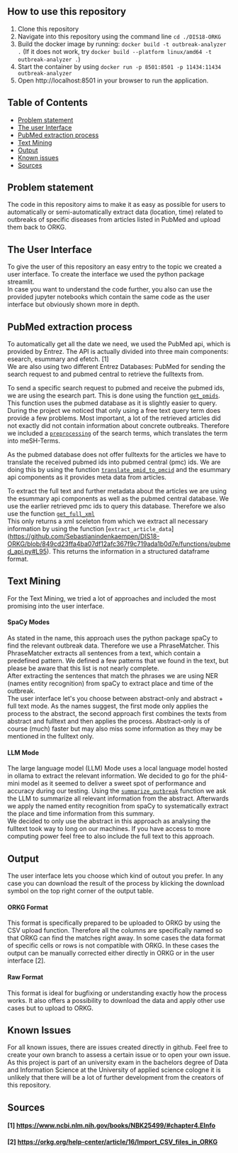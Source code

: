 ## How to use this repository
1. Clone this repository
2. Navigate into this repository using the command line `cd ./DIS18-ORKG`
3. Build the docker image by running: `docker build -t outbreak-analyzer .` (If it does not work, try `docker build --platform linux/amd64 -t outbreak-analyzer .`)
4. Start the container by using `docker run -p 8501:8501 -p 11434:11434 outbreak-analyzer`
5. Open http://localhost:8501 in your browser to run the application.


## Table of Contents
* [Problem statement](#problem-statement)
* [The user Interface](#the-user-interface)
* [PubMed extraction process](#pubmed-extraction-process)
* [Text Mining](#text-mining)
* [Output](#output)
* [Known issues](#known-issues)
* [Sources](#sources)

## Problem statement
The code in this repository aims to make it as easy as possible for users to automatically or semi-automatically
extract data (location, time) related to outbreaks of specific diseases from articles listed in PubMed and upload them back to ORKG.

## The User Interface
To give the user of this repository an easy entry to the topic we created a user interface. To create the interface we used the python package streamlit. <br>
In case you want to understand the code further, you also can use the provided jupyter notebooks which contain the same code as the user interface but obviously shown more in depth. 

## PubMed extraction process
To automatically get all the date we need, we used the PubMed api, which is provided by Entrez. The API is actually divided into three main components: esearch, esummary and efetch. [1] <br>
We are also using two different Entrez Databases: PubMed for sending the search request to and pubmed central to retrieve the fulltexts from. <br>

To send a specific search request to pubmed and receive the pubmed ids, we are using the esearch part. This is done using the function [`get_pmids`](https://github.com/Sebastianindenkaempen/DIS18-ORKG/blob/849cd23ffa4ba07df12afc367f9c719ada1b0d7e/functions/pubmed_api.py#L8). <br> This function uses the pubmed database as it is slightly easier to query. <br> 
During the project we noticed that only using a free text query term does provide a few problems. Most important, a lot of the retrieved articles did not exactly did not contain information about concrete outbreaks. Therefore we included a [`preprocessing`](https://github.com/Sebastianindenkaempen/DIS18-ORKG/blob/849cd23ffa4ba07df12afc367f9c719ada1b0d7e/user_interface.py#L48) of the search terms, which translates the term into meSH-Terms.

As the pubmed database does not offer fulltexts for the articles we have to translate the received pubmed ids into pubmed central (pmc) ids. We are doing this by using the function [`translate_pmid_to_pmcid`](https://github.com/Sebastianindenkaempen/DIS18-ORKG/blob/849cd23ffa4ba07df12afc367f9c719ada1b0d7e/functions/pubmed_api.py#L32) and the esummary api components as it provides meta data from articles. 

To extract the full text and further metadata about the articles we are using the esummary api components as well as the pubmed central database. We use the earlier retrieved pmc ids to query this database. Therefore we also use the function [`get_full_xml`](https://github.com/Sebastianindenkaempen/DIS18-ORKG/blob/849cd23ffa4ba07df12afc367f9c719ada1b0d7e/functions/pubmed_api.py#L72) <br>
This only returns a xml sceleton from which we extract all necessary information by using the function [`extract_article_data`] (https://github.com/Sebastianindenkaempen/DIS18-ORKG/blob/849cd23ffa4ba07df12afc367f9c719ada1b0d7e/functions/pubmed_api.py#L95). This returns the information in a structured dataframe format. 

## Text Mining
For the Text Mining, we tried a lot of approaches and included the most promising into the user interface. 

#### SpaCy Modes
As stated in the name, this approach uses the python package spaCy to find the relevant outbreak data. Therefore we use a PhraseMatcher. This PhraseMatcher extracts all sentences from a text, which contain a predefined pattern. We defined a few patterns that we found in the text, but please be aware that this list is not nearly complete. <br>
After extracting the sentences that match the phrases we are using NER (names entity recognition) from spaCy to extract place and time of the outbreak. <br>
The user interface let's you choose between abstract-only and abstract + full text mode. As the names suggest, the first mode only applies the process to the abstract, the second approach first combines the texts from abstract and fulltext and then applies the process. Abstract-only is of course (much) faster but may also miss some information as they may be mentioned in the fulltext only. 

#### LLM Mode
The large language model (LLM) Mode uses a local language model hosted in ollama to extract the relevant information. We decided to go for the phi4-mini model as it seemed to deliver a sweet spot of performance and accuracy during our testing. Using the [`summarize_outbreak`](https://github.com/Sebastianindenkaempen/DIS18-ORKG/blob/849cd23ffa4ba07df12afc367f9c719ada1b0d7e/functions/text_mining.py#L7) function we ask the LLM to summarize all relevant information from the abstract. Afterwards we apply the named entity recognition from spaCy to systematically extract the place and time information from this summary. <br>
We decided to only use the abstract in this approach as analysing the fulltext took way to long on our machines. If you have access to more computing power feel free to also include the full text to this approach.

## Output
The user interface lets you choose which kind of outout you prefer. In any case you can download the result of the process by klicking the download symbol on the top right corner of the output table. 

#### ORKG Format
This format is specifically prepared to be uploaded to ORKG by using the CSV upload function. Therefore all the columns are specifically named so that ORKG can find the matches right away. In some cases the data format of specific cells or rows is not compatible with ORKG. In these cases the output can be manually corrected either directly in ORKG or in the user interface [2]. 

#### Raw Format
This format is ideal for bugfixing or understanding exactly how the process works. It also offers a possibility to download the data and apply other use cases but to upload to ORKG. 

## Known Issues
For all known issues, there are issues created directly in github. Feel free to create your own branch to assess a certain issue or to open your own issue. As this project is part of an university exam in the bachelors degree of Data and Information Science at the University of applied science cologne it is unlikely that there will be a lot of further development from the creators of this repository. 

## Sources

#### [1] https://www.ncbi.nlm.nih.gov/books/NBK25499/#chapter4.EInfo
#### [2] https://orkg.org/help-center/article/16/Import_CSV_files_in_ORKG 


